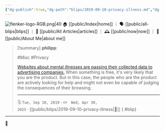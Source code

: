 ```yaml
---
{"dg-publish":true,"dg-path":"blips/2019-09-10-privacy-illness.md","dg-permalink":"2019/09/10/privacy-illness/","permalink":"/2019/09/10/privacy-illness/","title":"philipp @ 2019-09-10","created":"2019-09-10T00:00:00","updated":"2025-04-30T22:27:35"}
---
```



<div class="transclusion internal-embed is-loaded"><div class="markdown-embed">




![flenker-logo-RGB.png|40](/img/user/attachments/flenker-logo-RGB.png)
🏠 [[public/Index\|home]]  ⋮ 🗣️ [[public/all-blips\|blips]] ⋮  📝 [[public/All Articles\|articles]]  ⋮ 🕰️ [[public/now\|now]] ⋮ 🪪 [[public/About Me\|about me]]


</div></div>


> [!summary] **philipp**:
>
> #Misc #Privacy
>
> [Websites about mental illnesses are passing their collected data to advertising companies.](https://www.sueddeutsche.de/digital/depression-webseiten-datenschutz-dsgvo-krankheit-tracking-1.4585948) When something is free, it's very likely that you are the product. But in this case, the people who are the product are actively looking for help and might not even be capable of judging the consequences of their browsing.
> - - -
>
> 🗓️ <code>Tue, Sep 10, 2019</code>  · ✏️ <code> Wed, Apr 30, 2025</code>  · [[public/blips/2019-09-10-privacy-illness\|🔗]]
{ #blip}


- - -

 👾
